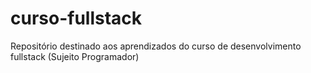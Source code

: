 # curso-fullstack
Repositório destinado aos aprendizados do curso de desenvolvimento fullstack (Sujeito Programador)
